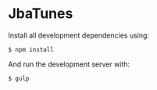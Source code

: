 # JbaTunes

Install all development dependencies using:

```$ npm install```

And run the development server with:

```$ gulp```